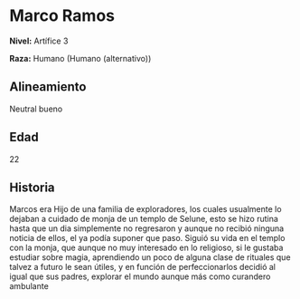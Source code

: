 # Marco Ramos

**Nivel:** Artífice 3

**Raza:** Humano (Humano (alternativo))

## Alineamiento
Neutral bueno

## Edad
22

## Historia
Marcos era Hijo de una familia de exploradores, los cuales usualmente lo dejaban a cuidado de monja de un templo de Selune, esto se hizo rutina hasta que un dia simplemente no regresaron y aunque no recibió ninguna noticia de ellos, el ya podía suponer que paso.
Siguió su vida en el templo con la monja, que aunque no muy interesado en lo religioso, si le gustaba estudiar sobre magia, aprendiendo un poco de alguna clase de rituales que talvez a futuro le sean útiles, y en función de perfeccionarlos decidió al igual que sus padres, explorar el mundo aunque más como curandero ambulante

